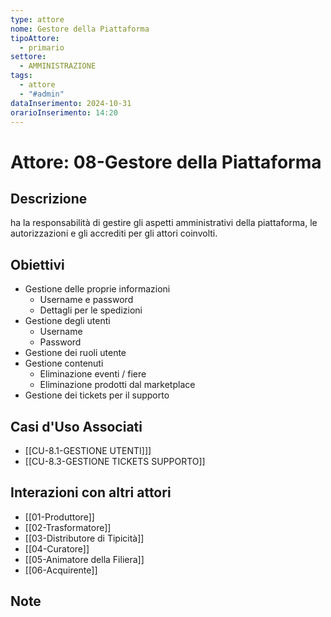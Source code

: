 ```yaml
---
type: attore
nome: Gestore della Piattaforma
tipoAttore:
  - primario
settore:
  - AMMINISTRAZIONE
tags:
  - attore
  - "#admin"
dataInserimento: 2024-10-31
orarioInserimento: 14:20
---
```

# Attore: 08-Gestore della Piattaforma

## Descrizione
ha la responsabilità di gestire gli aspetti amministrativi della piattaforma, le autorizzazioni e gli accrediti per gli attori coinvolti.
## Obiettivi
- Gestione delle proprie informazioni
	- Username e password
	- Dettagli per le spedizioni
- Gestione degli utenti
	- Username
	- Password
- Gestione dei ruoli utente
- Gestione contenuti
	- Eliminazione eventi / fiere
	- Eliminazione prodotti dal marketplace
- Gestione dei tickets per il supporto
## Casi d'Uso Associati
- [[CU-8.1-GESTIONE UTENTI]]]
- [[CU-8.3-GESTIONE TICKETS SUPPORTO]]
## Interazioni con altri attori
- [[01-Produttore]]
- [[02-Trasformatore]]
- [[03-Distributore di Tipicità]]
- [[04-Curatore]]
- [[05-Animatore della Filiera]]
- [[06-Acquirente]]
## Note
